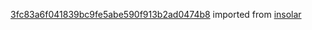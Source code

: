 [3fc83a6f041839bc9fe5abe590f913b2ad0474b8](https://github.com/insolar/insolar/commit/3fc83a6f041839bc9fe5abe590f913b2ad0474b8) imported from [insolar](https://github.com/insolar/insolar)
